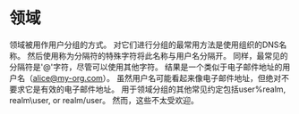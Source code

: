 # 领域

领域被用作用户分组的方式。 对它们进行分组的最常用方法是使用组织的DNS名称。 然后使用称为分隔符的特殊字符将此名称与用户名分隔开。 同样，最常见的分隔符是'@'字符，尽管可以使用其他字符。 结果是一个类似于电子邮件地址的用户名（alice@my-org.com）。 虽然用户名可能看起来像电子邮件地址，但绝对不要求它是有效的电子邮件地址。
用于领域分组的其他常见约定包括user%realm, realm\user, or realm/user。 然而，这些不太受欢迎。